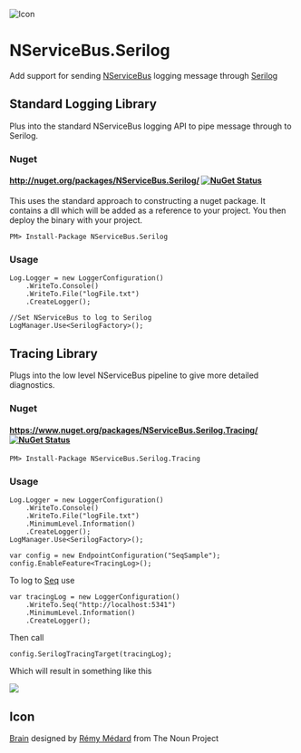 ![Icon](https://raw.github.com/SimonCropp/NServiceBus.Serilog/master/Icons/package_icon.png)

NServiceBus.Serilog
==================

Add support for sending [NServiceBus](http://particular.net/NServiceBus) logging message through [Serilog](http://serilog.net/)


## Standard Logging Library

Plus into the standard NServiceBus logging API to pipe message through to Serilog.


### Nuget


#### http://nuget.org/packages/NServiceBus.Serilog/  [![NuGet Status](http://img.shields.io/nuget/v/NServiceBus.Serilog.svg?style=flat&max-age=86400)](https://www.nuget.org/packages/NServiceBus.Serilog/)

This uses the standard approach to constructing a nuget package. It contains a dll which will be added as a reference to your project. You then deploy the binary with your project.

    PM> Install-Package NServiceBus.Serilog

### Usage 

    Log.Logger = new LoggerConfiguration()
        .WriteTo.Console()
        .WriteTo.File("logFile.txt")
        .CreateLogger();

    //Set NServiceBus to log to Serilog
    LogManager.Use<SerilogFactory>();


## Tracing Library

Plugs into the low level NServiceBus pipeline to give more detailed diagnostics.


### Nuget


#### https://www.nuget.org/packages/NServiceBus.Serilog.Tracing/   [![NuGet Status](http://img.shields.io/nuget/v/NServiceBus.Serilog.Tracing.svg?style=flat&max-age=86400)](https://www.nuget.org/packages/NServiceBus.Serilog.Tracing/)

    PM> Install-Package NServiceBus.Serilog.Tracing


### Usage 

    Log.Logger = new LoggerConfiguration()
        .WriteTo.Console()
        .WriteTo.File("logFile.txt")
        .MinimumLevel.Information()
        .CreateLogger();
    LogManager.Use<SerilogFactory>();

    var config = new EndpointConfiguration("SeqSample");
    config.EnableFeature<TracingLog>();

To log to [Seq](http://getseq.net/ "Seq") use 

    var tracingLog = new LoggerConfiguration()
        .WriteTo.Seq("http://localhost:5341")
        .MinimumLevel.Information()
        .CreateLogger();

Then call

    config.SerilogTracingTarget(tracingLog);

Which will result in something like this

![](https://raw.githubusercontent.com/SimonCropp/NServiceBus.Serilog/master/NsbSeq.png)


## Icon

<a href="http://thenounproject.com/noun/brain/#icon-No10411" target="_blank">Brain</a> designed by <a href="http://thenounproject.com/catalarem" target="_blank">Rémy Médard</a> from The Noun Project
